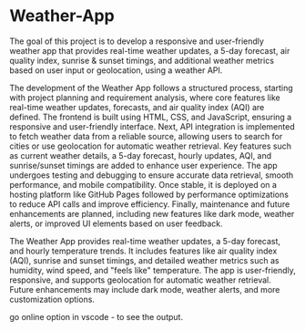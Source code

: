 # Weather-App
The goal of this project is to develop a responsive and user-friendly weather app that provides real-time weather updates, a 5-day forecast, air quality index, sunrise & sunset timings, and additional weather metrics based on user input or geolocation, using a weather API.

The development of the Weather App follows a structured process, starting with project planning and requirement analysis, where core features like real-time weather updates, forecasts, and air quality index (AQI) are defined. The frontend is built using HTML, CSS, and JavaScript, ensuring a responsive and user-friendly interface. Next, API integration is implemented to fetch weather data from a reliable source, allowing users to search for cities or use geolocation for automatic weather retrieval. Key features such as current weather details, a 5-day forecast, hourly updates, AQI, and sunrise/sunset timings are added to enhance user experience. The app undergoes testing and debugging to ensure accurate data retrieval, smooth performance, and mobile compatibility. Once stable, it is deployed on a hosting platform like GitHub Pages followed by performance optimizations to reduce API calls and improve efficiency. Finally, maintenance and future enhancements are planned, including new features like dark mode, weather alerts, or improved UI elements based on user feedback.

The Weather App provides real-time weather updates, a 5-day forecast, and hourly temperature trends. It includes features like air quality index (AQI), sunrise and sunset timings, and detailed weather metrics such as humidity, wind speed, and "feels like" temperature. The app is user-friendly, responsive, and supports geolocation for automatic weather retrieval. Future enhancements may include dark mode, weather alerts, and more customization options.

go online option in vscode - to see the output.
